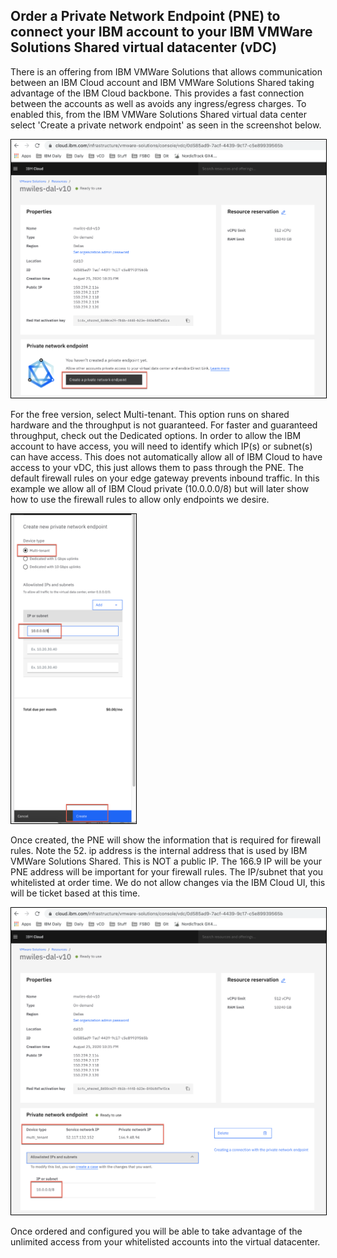 ## Order a Private Network Endpoint (PNE) to connect your IBM account to your IBM VMWare Solutions Shared virtual datacenter (vDC)

There is an offering from IBM VMWare Solutions that allows communication between an IBM Cloud account and IBM VMWare Solutions Shared taking advantage of the IBM Cloud backbone.  This provides a fast connection between the accounts as well as avoids any ingress/egress charges.  To enabled this, from the IBM VMWare Solutions Shared virtual data center select 'Create a private network endpoint' as seen in the screenshot below.

<img src="images/1-pne.png" width="1000" style="border: 1px solid black">

For the free version, select Multi-tenant.  This option runs on shared hardware and the throughput is not guaranteed.  For faster and guaranteed throughput, check out the Dedicated options.
In order to allow the IBM account to have access, you will need to identify which IP(s) or subnet(s) can have access.  This does not automatically allow all of IBM Cloud to have access to your vDC, this just allows them to pass through the PNE.  The default firewall rules on your edge gateway prevents inbound traffic.  In this example we allow all of IBM Cloud private (10.0.0.0/8) but will later show how to use the firewall rules to allow only endpoints we desire.

<img src="images/2-pne.png" width="200" style="border: 1px solid black">

Once created, the PNE will show the information that is required for firewall rules.  Note the 52. ip address is the internal address that is used by IBM VMWare Solutions Shared.  This is NOT a public IP.  The 166.9 IP will be your PNE address will be important for your firewall rules.  The IP/subnet that you whitelisted at order time.  We do not allow changes via the IBM Cloud UI, this will be ticket based at this time.

<img src="images/3-pne.png" width="1000" style="border: 1px solid black">

Once ordered and configured you will be able to take advantage of the unlimited access from your whitelisted accounts into the virtual datacenter. 

